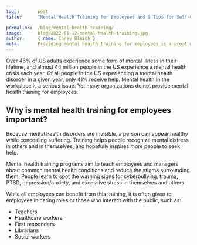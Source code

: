 ```yaml
---
tags:       post
title:      "Mental Health Training for Employees and 9 Tips for Self-Care in the Workplace"

permalink:  /blog/mental-health-training/
image:      blog/2022-01-12-mental-health-training.jpg
author:     { name: Corey Bleich }
meta:       Providing mental health training for employees is a great way to set them up for success. Here are our best tips to help them flourish.
---
```


Over [46% of US adults](https://www.mentalhealthfirstaid.org/2019/02/5-surprising-mental-health-statistics) experience some form of mental illness in their lifetime, and almost 44 million people in the US experience a mental health crisis each year. Of all people in the US experiencing a mental health disorder in a given year, only 41% receive help. Mental health in the workplace is a serious issue. Yet many organizations do not provide mental health training for employees.

## Why is mental health training for employees important? 

Because mental health disorders are invisible, a person can appear healthy while concealing suffering. Training helps people recognize mental distress in others and in themselves, and hopefully inspires more people to seek help. 

Mental health training programs aim to teach employees and managers about common mental health conditions and reduce the stigma surrounding them. People learn to spot the warning signs for cyberbullying, trauma, PTSD, depression/anxiety, and excessive stress in themselves and others. 

While all employees can benefit from this training, it is often given to employees in caring roles or those who interact with the public, such as: 

* Teachers
* Healthcare workers
* First responders
* Librarians
* Social workers
